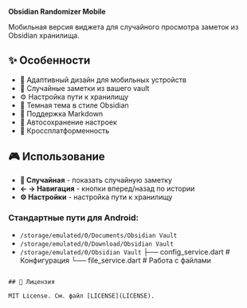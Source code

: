 **Obsidian Randomizer Mobile**

Мобильная версия виджета для случайного просмотра заметок из Obsidian хранилища.

## ✨ Особенности

- 🎯 Адаптивный дизайн для мобильных устройств
- 🔄 Случайные заметки из вашего vault
- ⚙️ Настройка пути к хранилищу
- 🎨 Темная тема в стиле Obsidian
- 📝 Поддержка Markdown
- 💾 Автосохранение настроек
- 📱 Кроссплатформенность

## 🎮 Использование

- **🎲 Случайная** - показать случайную заметку
- **← → Навигация** - кнопки вперед/назад по истории
- **⚙️ Настройки** - настройка пути к хранилищу

### Стандартные пути для Android:
- `/storage/emulated/0/Documents/Obsidian Vault`
- `/storage/emulated/0/Download/Obsidian Vault`
- `/storage/emulated/0/Obsidian Vault`
    ├── config_service.dart       # Конфигурация
    └── file_service.dart         # Работа с файлами
```

## 📝 Лицензия

MIT License. См. файл [LICENSE](LICENSE). 
